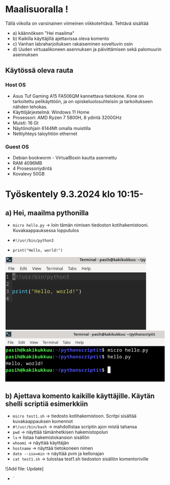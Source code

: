 # Maalisuoralla !
Tällä viikolla on varsinainen viimeinen viikkotehtävä. Tehtävä sisältää 
- a) käännöksen "Hei maailma"
- b) Kaikilla käyttäjillä ajettavissa oleva komento 
- c) Vanhan labraharjoituksen rakaiseminen soveltuvin osin 
- d) Uuden virtuaalikoneen asennuksen ja päivittämisen sekä palomuurin asennuksen

## Käytössä oleva rauta
### Host OS
- Asus Tuf Gaming A15 FA506QM kannettava tietokone. Kone on tarkoitettu pelikäyttöön, ja on opiskeluolosuhteisiin ja tarkoitukseen nähden tehokas.
- Käyttöjärjestelmä: Windows 11 Home
- Prosessori: AMD Ryzen 7 5800H, 8 ydintä 3200GHz
- Muisti: 16 Gt
- Näytönohjain 6144Mt omalla muistilla
- Nettiyhteys taloyhtiön ethernet

### Guest OS
- Debian bookworm - VirtualBoxin kautta asennettu
- RAM 4096MB
- 4 Prosessoriydintä
- Kovalevy 50GB

# Työskentely 9.3.2024 klo 10:15-
## a) Hei, maailma pythonilla
- `micro hello.py` -> loin tämän nimisen tiedoston kotihakemistooni. Kuvakaappauksessa lopputulos

- `#!/usr/bin/python3`
- `print("Hello, world!")`

![Add file: Update](h7_helloworld.png) ![Add file: Upload](h7-hello2.png)

## b) Ajettava komento kaikille käyttäjille. Käytän shelli scriptiä esimerkkiin
- `micro test1.sh` -> tiedosto kotihakemistoon. Scritpi sisältää kuvakaappauksen komennot
- `#!/usr/bin/bash` -> mahdollistaa scriptin ajon mistä tahansa
- `pwd` -> näyttää tämänhetkisen hakemistopolun
- `ls`-> listaa hakemistokansion sisällön
- `whoami` -> näyttää käyttäjän
- `hostname` -> näyttää tietokoneen nimen
- `date --iso=min` -> näyttää pvm ja kellonajan
- `cat test1.sh` -> tulostaa test1.sh tiedoston sisällön komentoriville

![Add file: Update]
- `
